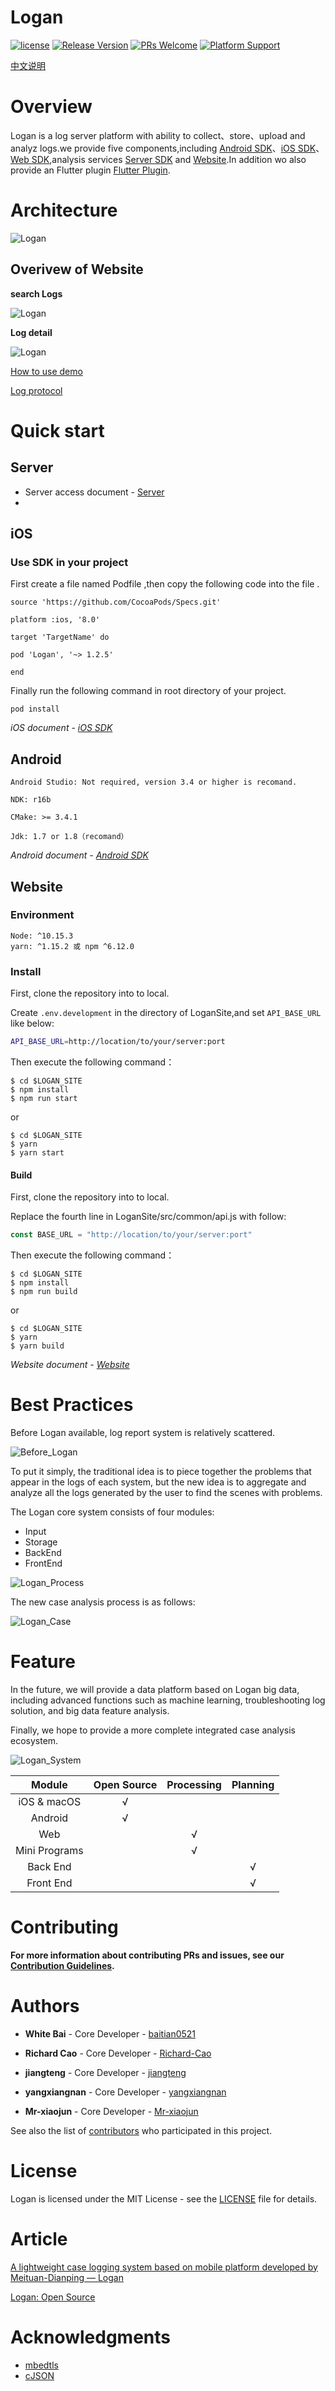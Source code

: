 
# Logan

[![license](https://img.shields.io/badge/license-MIT-brightgreen.svg?style=flat)](https://raw.githubusercontent.com/Meituan-Dianping/Logan/master/LICENSE)
[![Release Version](https://img.shields.io/github/release/Meituan-Dianping/Logan.svg?maxAge=2592000?style=flat-square)](https://github.com/Meituan-Dianping/Logan/releases)
[![PRs Welcome](https://img.shields.io/badge/PRs-welcome-brightgreen.svg)](https://github.com/Meituan-Dianping/Logan/pulls)
[![Platform Support](https://img.shields.io/badge/Platform-%20iOS%20%7C%20Android%20-brightgreen.svg)](https://github.com/Meituan-Dianping/Logan/wiki)

[中文说明](./README-zh.md)

# Overview
Logan is a log server platform with ability to collect、store、upload and analyz logs.we provide five components,including [Android SDK](https://github.com/Meituan-Dianping/Logan/tree/master/Example/Logan-Android)、[iOS SDK](https://github.com/Meituan-Dianping/Logan/tree/master/Logan/iOS)、[Web SDK](https://github.com/Meituan-Dianping/Logan/tree/master/Logan/WebSDK),analysis services [Server SDK](https://github.com/Meituan-Dianping/Logan/tree/master/Logan/Server) and [Website](https://github.com/Meituan-Dianping/Logan/tree/master/Logan/LoganSite).In addition wo also provide an Flutter plugin [Flutter Plugin](https://github.com/Meituan-Dianping/Logan/tree/master/Flutter).

# Architecture
![Logan](https://mss-shon.sankuai.com/v1/mss_7d6cd84b52d543248bbb734abd392e9a/logan-open-source/logan_arch.png)

## Overivew of Website

**search Logs**

![Logan](https://mss-shon.sankuai.com/v1/mss_7d6cd84b52d543248bbb734abd392e9a/logan-open-source/logan_list_filter.gif)

**Log detail**

![Logan](https://mss-shon.sankuai.com/v1/mss_7d6cd84b52d543248bbb734abd392e9a/logan-open-source/logan_detail.gif)

[How to use demo](https://github.com/Meituan-Dianping/Logan/wiki/How-to-use-demo)

[Log protocol](https://github.com/Meituan-Dianping/Logan/wiki/Log-protocol)

# Quick start

## Server

* Server access document - [Server](https://github.com/Meituan-Dianping/Logan/tree/master/Logan/Server)
* 

## iOS

### Use SDK in your project

First create a file named Podfile ,then copy the following code into the file . 

```
source 'https://github.com/CocoaPods/Specs.git'

platform :ios, '8.0'

target 'TargetName' do

pod 'Logan', '~> 1.2.5'

end
```
Finally run the following command in root directory of your project.

```
pod install 
```
*iOS document - [iOS SDK](https://github.com/Meituan-Dianping/Logan/tree/master/Logan/iOS)* 

## Android

```
Android Studio: Not required, version 3.4 or higher is recomand.

NDK: r16b

CMake: >= 3.4.1

Jdk: 1.7 or 1.8（recomand）
```

*Android document - [Android SDK](https://github.com/Meituan-Dianping/Logan/tree/master/Example/Logan-Android)*

## Website


### Environment
```
Node: ^10.15.3
yarn: ^1.15.2 或 npm ^6.12.0
```

### Install

First, clone the repository into to local.

Create `.env.development` in the directory of LoganSite,and set `API_BASE_URL` like below:
```bash
API_BASE_URL=http://location/to/your/server:port
```
Then execute the following command：
```
$ cd $LOGAN_SITE
$ npm install
$ npm run start
```
or
```
$ cd $LOGAN_SITE
$ yarn
$ yarn start
```

#### Build

First, clone the repository into to local.

Replace the fourth line in LoganSite/src/common/api.js with follow:
```javascript
const BASE_URL = "http://location/to/your/server:port"
```
Then execute the following command：
```
$ cd $LOGAN_SITE
$ npm install
$ npm run build
```
or
```
$ cd $LOGAN_SITE
$ yarn
$ yarn build
```
*Website document - [Website](https://github.com/Meituan-Dianping/Logan/tree/master/Logan/LoganSite)*


# Best Practices

Before Logan available, log report system is relatively scattered.

![Before_Logan](https://mss-shon.sankuai.com/v1/mss_7d6cd84b52d543248bbb734abd392e9a/logan-open-source/before_logan.png)

To put it simply, the traditional idea is to piece together the problems that appear in the logs of each system, but the new idea is to aggregate and analyze all the logs generated by the user to find the scenes with problems.

The Logan core system consists of four modules:

- Input
- Storage
- BackEnd
- FrontEnd

![Logan_Process](./img/logan_process.png)

The new case analysis process is as follows:

![Logan_Case](https://mss-shon.sankuai.com/v1/mss_7d6cd84b52d543248bbb734abd392e9a/logan-open-source/logan_process.png)


# Feature

In the future, we will provide a data platform based on Logan big data, including advanced functions such as machine learning, troubleshooting log solution, and big data feature analysis.

Finally, we hope to provide a more complete integrated case analysis ecosystem.

![Logan_System](https://mss-shon.sankuai.com/v1/mss_7d6cd84b52d543248bbb734abd392e9a/logan-open-source/logan_system.png)

| Module | Open Source | Processing | Planning |
| :------: | :--: | :-----: | :-: |
| iOS & macOS |   √  |        |    |
| Android | √ |  |  |
| Web |  | √ |  |
| Mini Programs |  | √ |  |
| Back End |  |  | √ |
| Front End |  |  | √ |

# Contributing

**For more information about contributing PRs and issues, see our [Contribution Guidelines](./CONTRIBUTING.md).**

# Authors

* **White Bai** - Core Developer - [baitian0521](https://github.com/baitian0521)

* **Richard Cao** - Core Developer - [Richard-Cao](https://github.com/Richard-Cao)

* **jiangteng** - Core Developer - [jiangteng](https://github.com/jiangteng)

* **yangxiangnan** - Core Developer - [yangxiangnan](https://github.com/yangxiangnan)

* **Mr-xiaojun** - Core Developer - [Mr-xiaojun](https://github.com/Mr-xiaojun)

See also the list of [contributors](https://github.com/Meituan-Dianping/Logan/graphs/contributors) who participated in this project.

# License

Logan is licensed under the MIT License - see the [LICENSE](https://github.com/Meituan-Dianping/Logan/blob/master/LICENSE) file for details.

# Article
[A lightweight case logging system based on mobile platform developed by Meituan-Dianping — Logan](https://tech.meituan.com/Logan.html)

[Logan: Open Source](https://tech.meituan.com/logan_open_source.html)

# Acknowledgments
- [mbedtls](https://github.com/ARMmbed/mbedtls)
- [cJSON](https://github.com/DaveGamble/cJSON)
